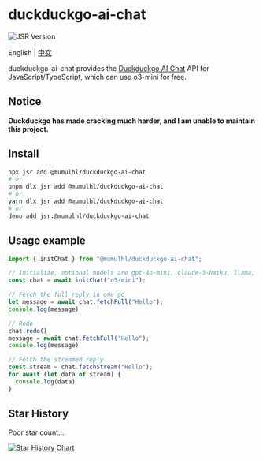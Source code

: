 # duckduckgo-ai-chat

![JSR Version](https://img.shields.io/jsr/v/%40mumulhl/duckduckgo-ai-chat)

English | [中文](./README_CN.md)

duckduckgo-ai-chat provides the [Duckduckgo AI Chat](https://duckduckgo.com/aichat) API for JavaScript/TypeScript, which can use o3-mini for free.

## Notice

**Duckduckgo has made cracking much harder, and I am unable to maintain this project.**

## Install

```sh
npx jsr add @mumulhl/duckduckgo-ai-chat
# or
pnpm dlx jsr add @mumulhl/duckduckgo-ai-chat
# or
yarn dlx jsr add @mumulhl/duckduckgo-ai-chat
# or
deno add jsr:@mumulhl/duckduckgo-ai-chat
```

## Usage example

```javascript
import { initChat } from "@mumulhl/duckduckgo-ai-chat";

// Initialize, optional models are gpt-4o-mini, claude-3-haiku, llama, mixtral, o3-mini
const chat = await initChat("o3-mini");

// Fetch the full reply in one go
let message = await chat.fetchFull("Hello");
console.log(message)

// Redo
chat.redo()
message = await chat.fetchFull("Hello");
console.log(message)

// Fetch the streamed reply
const stream = chat.fetchStream("Hello");
for await (let data of stream) {
  console.log(data)
}
```

## Star History

Poor star count...

[![Star History Chart](https://api.star-history.com/svg?repos=mumu-lhl/duckduckgo-ai-chat&type=Date)](https://star-history.com/#mumu-lhl/duckduckgo-ai-chat&Date)
